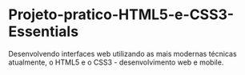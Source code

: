 # Projeto-pratico-HTML5-e-CSS3-Essentials
Desenvolvendo interfaces web utilizando as mais modernas técnicas atualmente, o HTML5 e o CSS3 - desenvolvimento web e mobile.
